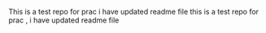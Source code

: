 This is a test repo for prac i have updated readme file
this is a test repo for prac , i have updated readme file
